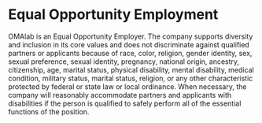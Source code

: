 # Equal Opportunity Employment

OMAlab is an Equal Opportunity Employer. The company supports diversity and inclusion in its core values and does not discriminate against qualified partners or applicants because of race, color, religion, gender identity, sex, sexual preference, sexual identity, pregnancy, national origin, ancestry, citizenship, age, marital status, physical disability, mental disability, medical condition, military status, marital status, religion, or any other characteristic protected by federal or state law or local ordinance. When necessary, the company will reasonably accommodate partners and applicants with disabilities if the person is qualified to safely perform all of the essential functions of the position.



